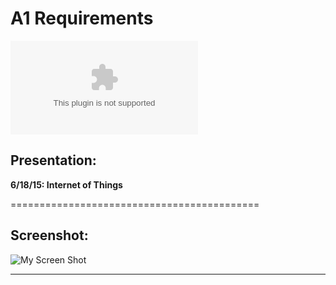 # A1 Requirements
[![My Main Page](RodriguezMichael.com)](RodriguezMichael.com)

## **Presentation:**
 **6/18/15: Internet of Things**
 
 ===========================================
 
## **Screenshot**:
 
 ![My Screen Shot](https://bitbucket.org/mr12j/lis4708a1/raw/master/images/screenshot.png
 "My Screen Shot")
 
 ---